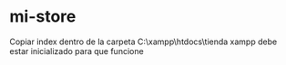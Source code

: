 # mi-store

Copiar index dentro de la carpeta C:\xampp\htdocs\tienda  xampp debe estar inicializado para que funcione
